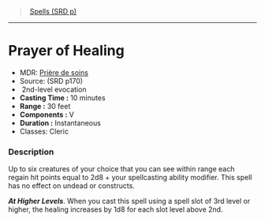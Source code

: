﻿---
!SpellItem
Family: SpellVO
Level: 2
Type: evocation
CastingTime: 10 minutes
Range: 30 feet
Components: V
Duration: Instantaneous
Classes: Cleric
Id: spells_vo.md#prayer-of-healing
ParentLink: spells_vo.md#spells-srd-p
Name: Prayer of Healing
ParentName: Spells (SRD p)
NameLevel: 1
AltName: '[Prière de soins](hd_spells_priere_de_soins.md)'
Source: (SRD p170)
Attributes: {}
---
> [Spells (SRD p)](srd_spells.md)

---

# Prayer of Healing

- MDR: [Prière de soins](hd_spells_priere_de_soins.md)
- Source: (SRD p170)
-  2nd-level evocation
- **Casting Time :** 10 minutes
- **Range :** 30 feet
- **Components :** V
- **Duration :** Instantaneous
- Classes: Cleric

### Description

Up to six creatures of your choice that you can see within range each regain hit points equal to 2d8 + your spellcasting ability modifier. This spell has no effect on undead or constructs.

**_At Higher Levels_**. When you cast this spell using a spell slot of 3rd level or higher, the healing increases by 1d8 for each slot level above 2nd.

